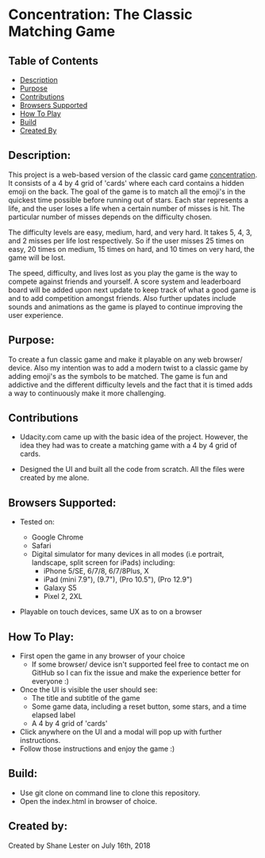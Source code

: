 # Concentration: The Classic Matching Game

## Table of Contents

* [Description](#description)
* [Purpose](#purpose)
* [Contributions](#contributions)
* [Browsers Supported](#browsers-supported)
* [How To Play](#how-to-play)
* [Build](#build)
* [Created By](#created-by)

## Description: 
This project is a web-based version of the classic card game [concentration](https://en.wikipedia.org/wiki/Concentration_(game)). It consists of a 4 by 4 grid
of 'cards' where each card contains a hidden emoji on the back. The goal of the game
is to match all the emoji's in the quickest time possible before running out of
stars. Each star represents a life, and the user loses a life when a certain number
of misses is hit. The particular number of misses depends on the difficulty chosen. 

The difficulty levels are easy, medium, hard, and very hard. It takes 5, 4, 3, and 2 misses
per life lost respectively. So if the user misses 25 times on easy, 20 times on medium, 15 times on hard, 
and 10 times on very hard, the game will be lost.

The speed, difficulty, and lives lost as you play the game is the way to compete against friends and yourself. A score
system and leaderboard board will be added upon next update to keep track of what a good game is and to add competition
amongst friends. Also further updates include sounds and animations as the game is played to continue improving the user experience.

## Purpose:     
To create a fun classic game and make it playable on any web browser/ device. Also my intention was to add a modern twist to a classic game by adding emoji's as the symbols to be matched. The game is fun and addictive and the different difficulty levels and the fact that it is timed adds a way to continuously make it more challenging.

## Contributions

- Udacity.com came up with the basic idea of the project. However, the idea they had was to create a matching game with a 4 by 4 grid of cards.

- Designed the UI and built all the code from scratch. All the files were created by me alone. 

## Browsers Supported:

- Tested on:
	- Google Chrome 
	- Safari
	- Digital simulator for many devices in all modes (i.e portrait, landscape, split screen for iPads) including:
		- iPhone 5/SE, 6/7/8, 6/7/8Plus, X
		- iPad (mini 7.9"), (9.7"), (Pro 10.5"), (Pro 12.9")
		- Galaxy S5
		- Pixel 2, 2XL

- Playable on touch devices, same UX as to on a browser

## How To Play:   

- First open the game in any browser of your choice 
	- If some browser/ device isn't supported feel free to contact me on GitHub so I can fix the issue and make the experience better for everyone :)
- Once the UI is visible the user should see:
	- The title and subtitle of the game
	- Some game data, including a reset button, some stars, and a time elapsed label
	- A 4 by 4 grid of 'cards'
- Click anywhere on the UI and a modal will pop up with further instructions. 
- Follow those instructions and enjoy the game :)


## Build:
- Use git clone on command line to clone this repository.
- Open the index.html in browser of choice. 

## Created by:

Created by Shane Lester on July 16th, 2018